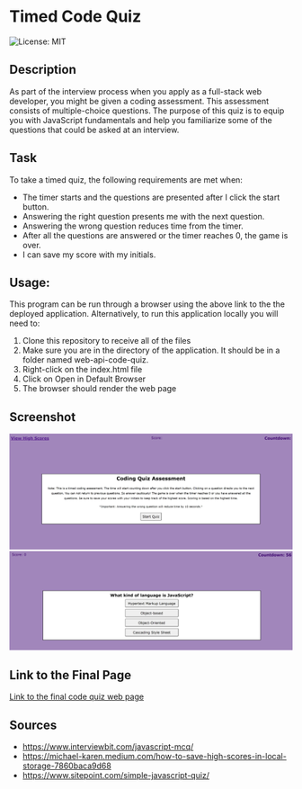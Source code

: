 # Timed Code Quiz

![License: MIT](https://img.shields.io/badge/License-MIT-yellow.svg)

## Description
As part of the interview process when you apply as a full-stack web developer, you might be given a coding assessment. This assessment consists of multiple-choice questions. The purpose of this quiz is to equip you with JavaScript fundamentals and help you familiarize some of the questions that could be asked at an interview.

## Task
To take a timed quiz, the following requirements are met when:
- The timer starts and the questions are presented after I click the start button.
- Answering the right question presents me with the next question.
- Answering the wrong question reduces time from the timer. 
- After all the questions are answered or the timer reaches 0, the game is over.
- I can save my score with my initials.

## Usage:

This program can be run through a browser using the above link to the the deployed application. Alternatively, to run this application locally you will need to:

1. Clone this repository to receive all of the files
2. Make sure you are in the directory of the application. It should be in a folder named web-api-code-quiz.
3. Right-click on the index.html file
4. Click on Open in Default Browser
5. The browser should render the web page

## Screenshot
![Code quiz screenshot](./assets/images/code-quiz.jpg)
![Code quiz screenshot](./assets/images/quiz.jpg)

## Link to the Final Page
[Link to the final code quiz web page](https://inna-arabejo.github.io/web-api-code-quiz/)

## Sources
- https://www.interviewbit.com/javascript-mcq/
- https://michael-karen.medium.com/how-to-save-high-scores-in-local-storage-7860baca9d68
- https://www.sitepoint.com/simple-javascript-quiz/
